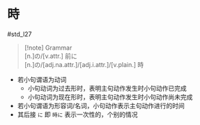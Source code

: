 # 時

 #std_l27  
 
> [!note] Grammar  
> [n.]の/[v.attr.] 前に  
> [n.]の/[adj.na.attr.]/[adj.i.attr.]/[v.plain.] 時  

- 若小句谓语为动词  
  - 小句动词为过去形时，表明主句动作发生时小句动作已完成  
  - 小句动词为现在形时，表明主句动作发生时小句动作尚未完成  
- 若小句谓语为形容词/名词，小句动作表示主句动作进行的时间  
- 其后接 `に` 即 `時に` 表示一次性的，个别的情况  